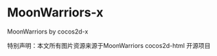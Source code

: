 MoonWarriors-x
==============

MoonWarriors by cocos2d-x

特别声明：本文所有图片资源来源于MoonWarriors cocos2d-html 开源项目
